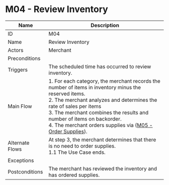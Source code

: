 # M04 - Review Inventory

| Name | Description|
| -----| -----------|
|ID | M04|
|Name| Review Inventory|
|Actors| Merchant|
|Preconditions| |
|Triggers| The scheduled time has occurred to review inventory.|
|Main Flow| 1. For each category, the merchant records the number of items in inventory minus the reserved items.<br/>2. The merchant analyzes and determines the rate of sales per items<br/>3. The merchant combines the results and number of items on backorder.<br/>4. The merchant orders supplies via ([M05 - Order Supplies](M05-Order-Supplies.md)). |
|Alternate Flows| At step 3, the merchant determines that there is no need to order supplies.<br/>1.1 The Use Case ends.|
|Exceptions| |
|Postconditions| The merchant has reviewed the inventory and has ordered supplies.|
